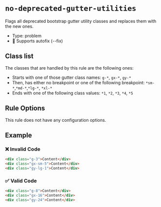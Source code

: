 # `no-deprecated-gutter-utilities`

Flags all deprecated bootstrap gutter utility classes and replaces them with the new ones.

- Type: problem
- 🔧 Supports autofix (--fix)

## Class list

The classes that are handled by this rule are the following ones:

- Starts with one of those gutter class names: `g-*`, `gx-*`, `gy-*`
- Then, has either no breakpoint or one of the following breakpoint: `*sm-*`,`*md-*`,`*lg-*`, `*xl-*`
- Ends with one of the following class values: `*1`, `*2`, `*3`, `*4`, `*5`

## Rule Options

This rule does not have any configuration options.

## Example

### ❌ Invalid Code

```html
<div class="g-3">Content</div>
<div class="gx-sm-5">Content</div>
<div class="gy-lg-1">Content</div>
```

### ✅ Valid Code

```html
<div class="g-8">Content</div>
<div class="gx-16">Content</div>
<div class="gy-24">Content</div>
```
